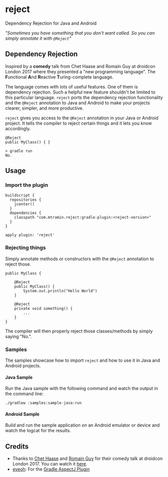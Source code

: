 # reject

Dependency Rejection for Java and Android

_"Sometimes you have something that you don't want called. So you can simply annotate it with `@Reject`"_

## Dependency Rejection

Inspired by a **comedy** talk from Chet Haase and Romain Guy at droidcon London 2017 where they presented
a "new programming language". The **F**unctional **A**nd **R**eactive **T**uring-complete language.

The language comes with lots of useful features. One of them is dependency rejection. Such a helpful new feature shouldn't be limited to this particular language.
`reject` ports the dependency rejection functionality and the `@Reject` annotation to Java and Android to make your projects clearer,
simpler, and more productive.

`reject` gives you access to the `@Reject` annotation in your Java or Android project. It tells the compiler to reject certain things and it lets you
know accordingly.

```
@Reject
public MyClass() { }

> gradle run
No.
```


## Usage

### Import the plugin

```
buildscript {
  repositories {
    jcenter()
  }
  dependencies {
    classpath "com.mtramin.reject:gradle-plugin:<reject-version>"
  }
}

apply plugin: 'reject'

```

### Rejecting things

Simply annotate methods or constructors with the `@Reject` annotation to reject those.

```
public MyClass {

    @Reject
    public MyClass() {
        System.out.println("Hello World")
    }

    @Reject
    private void something() {
        ...
    }
}
```

The compiler will then properly reject those classes/methods by simply saying "No.".

### Samples

The samples showcase how to import `reject` and how to use it in Java and Android projects.

#### Java Sample

Run the Java sample with the following command and watch the output in the command line:

`./gradlew :samples:sample-java:run`

#### Android Sample

Build and run the sample application on an Android emulator or device and watch the logcat for the results.


## Credits
- Thanks to [Chet Haase](https://twitter.com/chethaase) and [Romain Guy](https://twitter.com/romainguy) for their comedy talk at droidcon London 2017. You can watch it
[here](https://skillsmatter.com/skillscasts/10764-looking-forward-to-chet-haase-and-romain-guy-comedy-talk).
- [eveoh](https://github.com/eveoh): For the [Gradle AspectJ Plugin](https://github.com/eveoh/gradle-aspectj)
